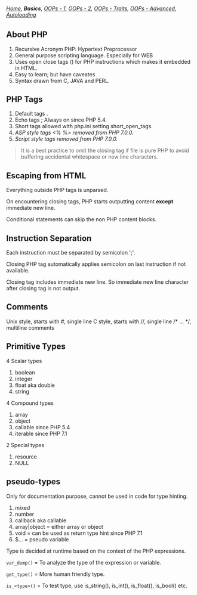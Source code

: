 ###### *[Home](https://tashbalrai.github.io)*, **Basics**, [OOPs - 1](https://tashbalrai.github.io/php/oops/basics.html), [OOPs - 2](https://tashbalrai.github.io/php/oops/basics2.html), [OOPs - Traits](https://tashbalrai.github.io/php/oops/traits.html), [OOPs - Advanced](https://tashbalrai.github.io/php/oops/advanced.html), [Autoloading](https://tashbalrai.github.io/php/oops/autoloading.html)

## About PHP
1. Recursive Acronym PHP: Hypertext Preprocessor
2. General purpose scripting language. Especially for WEB
3. Uses open close tags (<?php ?>) for PHP instructions which makes it embedded in HTML.
4. Easy to learn; but have caveates
5. Syntax drawn from C, JAVA and PERL.

## PHP Tags
1. Default tags <?php ?>.
2. Echo tags <?= ?>; Always on since PHP 5.4.
3. Short tags <? ?> allowed with php.ini setting short_open_tags.
4. *ASP style tags <% %> removed from PHP 7.0.0.*
5. *Script style tags <script language="php"></script> removed from PHP 7.0.0.*

> It is a best practice to omit the closing tag if file is pure PHP to avoid buffering accidental whitespace or new line characters.

## Escaping from HTML
Everything outside PHP tags is unparsed.

On encountering closing tags, PHP starts outputting content **except** immediate new line.

Conditional statements can skip the non PHP content blocks.

## Instruction Separation
Each instruction must be separated by semicolon ';'.

Closing PHP tag automatically applies semicolon on last instruction if not available.

Closing tag includes immediate new line. So immediate new line character after closing tag is not output.

## Comments
Unix style, starts with #, single line
C style, starts with //, single line
/\* ... \*/, multiline comments

## Primitive Types
4 Scalar types
  1. boolean
  2. integer
  3. float aka double
  4. string

4 Compound types
  1. array
  2. object
  3. callable since PHP 5.4
  4. iterable since PHP 7.1

2 Special types
  1. resource
  2. NULL
  
## pseudo-types
Only for documentation purpose, cannot be used in code for type hinting.
1. mixed
2. number
3. callback aka callable
4. array|object = either array or object
5. void = can be used as return type hint since PHP 7.1
6. $... = pseudo variable

Type is decided at runtime based on the context of the PHP expressions.

```var_dump()``` = To analyze the type of the expression or variable.

```get_type()``` = More human friendly type.

```is_<type>()``` = To test type, use is_string(), is_int(), is_float(), is_bool() etc.

 
